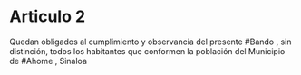 # Articulo 2 

Quedan obligados al cumplimiento y observancia del presente #Bando , sin distinción, todos los habitantes que conformen la población del Municipio de #Ahome , Sinaloa
